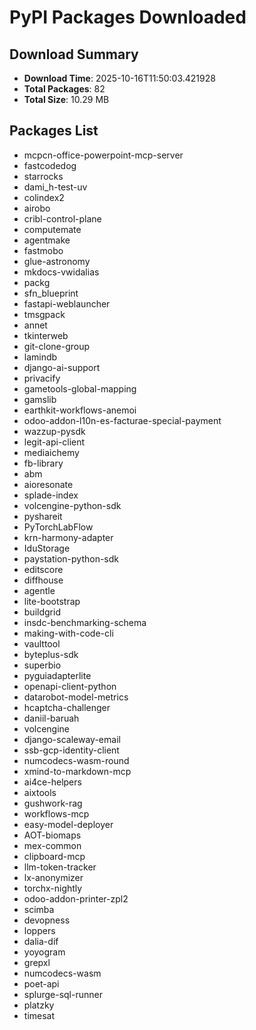 # PyPI Packages Downloaded

## Download Summary
- **Download Time**: 2025-10-16T11:50:03.421928
- **Total Packages**: 82
- **Total Size**: 10.29 MB

## Packages List
- mcpcn-office-powerpoint-mcp-server
- fastcodedog
- starrocks
- dami_h-test-uv
- colindex2
- airobo
- cribl-control-plane
- computemate
- agentmake
- fastmobo
- glue-astronomy
- mkdocs-vwidalias
- packg
- sfn_blueprint
- fastapi-weblauncher
- tmsgpack
- annet
- tkinterweb
- git-clone-group
- lamindb
- django-ai-support
- privacify
- gametools-global-mapping
- gamslib
- earthkit-workflows-anemoi
- odoo-addon-l10n-es-facturae-special-payment
- wazzup-pysdk
- legit-api-client
- mediaichemy
- fb-library
- abm
- aioresonate
- splade-index
- volcengine-python-sdk
- pyshareit
- PyTorchLabFlow
- krn-harmony-adapter
- IduStorage
- paystation-python-sdk
- editscore
- diffhouse
- agentle
- lite-bootstrap
- buildgrid
- insdc-benchmarking-schema
- making-with-code-cli
- vaulttool
- byteplus-sdk
- superbio
- pyguiadapterlite
- openapi-client-python
- datarobot-model-metrics
- hcaptcha-challenger
- daniil-baruah
- volcengine
- django-scaleway-email
- ssb-gcp-identity-client
- numcodecs-wasm-round
- xmind-to-markdown-mcp
- ai4ce-helpers
- aixtools
- gushwork-rag
- workflows-mcp
- easy-model-deployer
- AOT-biomaps
- mex-common
- clipboard-mcp
- llm-token-tracker
- lx-anonymizer
- torchx-nightly
- odoo-addon-printer-zpl2
- scimba
- devopness
- loppers
- dalia-dif
- yoyogram
- grepxl
- numcodecs-wasm
- poet-api
- splurge-sql-runner
- platzky
- timesat
